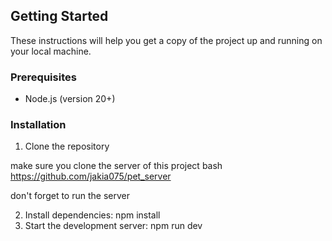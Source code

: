 


## Getting Started

These instructions will help you get a copy of the project up and running on your local machine.

### Prerequisites

- Node.js (version 20+)

### Installation

1. Clone the repository

make sure you clone the server of this project 
bash 
https://github.com/jakia075/pet_server



don't forget to run the server
   


2. Install dependencies: npm install
3. Start the development server: npm run dev